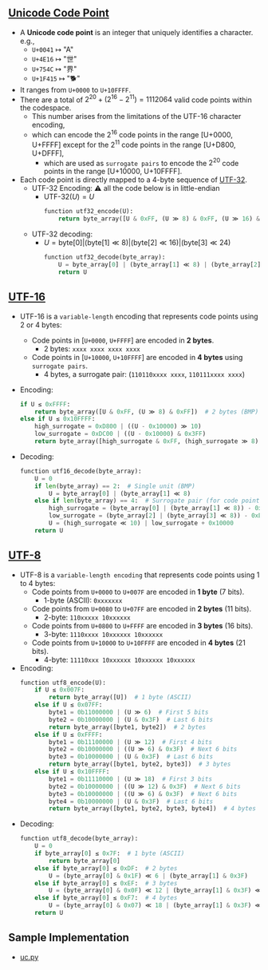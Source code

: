 ## [Unicode Code Point](https:#en.wikipedia.org/wiki/Unicode)
- A **Unicode code point** is an integer that uniquely identifies a character. e.g., 
  -  `U+0041` ↦ "A"
  -  `U+4E16` ↦ "世"
  -  `U+754C` ↦ "界"
  -  `U+1F415` ↦ "🐕"
- It ranges from `U+0000` to `U+10FFFF`. 
- There are a total of $2^{20} + (2^{16} − 2^{11}) = 1112064$ valid code points within the codespace.
  - This number arises from the limitations of the UTF-16 character encoding, 
  - which can encode the $2^{16}$ code points in the range [U+0000, U+FFFF] except for the $2^{11}$ code points in the range [U+D800, U+DFFF], 
    - which are used as `surrogate pairs` to encode the $2^{20}$ code points in the range [U+10000, U+10FFFF].
- Each code point is directly mapped to a 4-byte sequence of [UTF-32](https:#en.wikipedia.org/wiki/UTF-32).
  - UTF-32 Encoding: ⚠️ all the code below is in little-endian
    - $\text{UTF-32}(U) = U$
      ```python
      function utf32_encode(U):
          return byte_array([U & 0xFF, (U ≫ 8) & 0xFF, (U ≫ 16) & 0xFF, (U ≫ 24) & 0xFF])      
      ```
  - UTF-32 decoding: 
    - $U = \text{byte}[0] | (\text{byte}[1] ≪ 8) | (\text{byte}[2] ≪ 16) | (\text{byte}[3] ≪ 24)$
      ```python
      function utf32_decode(byte_array):
          U = byte_array[0] | (byte_array[1] ≪ 8) | (byte_array[2] ≪ 16) | (byte_array[3] ≪ 24)
          return U      
      ```

## [UTF-16](https:#en.wikipedia.org/wiki/UTF-16)
- UTF-16 is a `variable-length` encoding that represents code points using 2 or 4 bytes:
  - Code points in [`U+0000`, `U+FFFF`] are encoded in **2 bytes**.
    - 2 bytes: `xxxx xxxx xxxx xxxx`
  - Code points in [`U+10000`, `U+10FFFF`] are encoded in **4 bytes** using `surrogate pairs`.
    - 4 bytes, a surrogate pair: (`110110xxxx xxxx`, `110111xxxx xxxx`)
- Encoding:
  ```python
  if U ≤ 0xFFFF:
      return byte_array([U & 0xFF, (U ≫ 8) & 0xFF])  # 2 bytes (BMP)
  else if U ≤ 0x10FFFF:
      high_surrogate = 0xD800 | ((U - 0x10000) ≫ 10)
      low_surrogate = 0xDC00 | ((U - 0x10000) & 0x3FF)
      return byte_array([high_surrogate & 0xFF, (high_surrogate ≫ 8) & 0xFF, low_surrogate & 0xFF, (low_surrogate ≫ 8) & 0xFF])  # 4 bytes (surrogate pair)
  ```
- Decoding: 


    ```python
    function utf16_decode(byte_array):
        U = 0
        if len(byte_array) == 2:  # Single unit (BMP)
            U = byte_array[0] | (byte_array[1] ≪ 8)
        else if len(byte_array) == 4:  # Surrogate pair (for code points ≥ 0x10000)
            high_surrogate = (byte_array[0] | (byte_array[1] ≪ 8)) - 0xD800
            low_surrogate = (byte_array[2] | (byte_array[3] ≪ 8)) - 0xDC00
            U = (high_surrogate ≪ 10) | low_surrogate + 0x10000
        return U
    ```

## [UTF-8](https:#en.wikipedia.org/wiki/UTF-8)
- UTF-8 is a `variable-length encoding` that represents code points using 1 to 4 bytes:
  - Code points from `U+0000` to `U+007F` are encoded in **1 byte** (7 bits).
    - 1-byte (ASCII): `0xxxxxxx`
  - Code points from `U+0080` to `U+07FF` are encoded in **2 bytes** (11 bits).
    - 2-byte: `110xxxxx 10xxxxxx`
  - Code points from `U+0800` to `U+FFFF` are encoded in **3 bytes** (16 bits).
    - 3-byte: `1110xxxx 10xxxxxx 10xxxxxx`
  - Code points from `U+10000` to `U+10FFFF` are encoded in **4 bytes** (21 bits).
    - 4-byte: `11110xxx 10xxxxxx 10xxxxxx 10xxxxxx`
- Encoding:
  ```python
  function utf8_encode(U):
      if U ≤ 0x007F:
          return byte_array([U])  # 1 byte (ASCII)
      else if U ≤ 0x07FF:
          byte1 = 0b11000000 | (U ≫ 6)  # First 5 bits
          byte2 = 0b10000000 | (U & 0x3F)  # Last 6 bits
          return byte_array([byte1, byte2])  # 2 bytes
      else if U ≤ 0xFFFF:
          byte1 = 0b11100000 | (U ≫ 12)  # First 4 bits
          byte2 = 0b10000000 | ((U ≫ 6) & 0x3F)  # Next 6 bits
          byte3 = 0b10000000 | (U & 0x3F)  # Last 6 bits
          return byte_array([byte1, byte2, byte3])  # 3 bytes
      else if U ≤ 0x10FFFF:
          byte1 = 0b11110000 | (U ≫ 18)  # First 3 bits
          byte2 = 0b10000000 | ((U ≫ 12) & 0x3F)  # Next 6 bits
          byte3 = 0b10000000 | ((U ≫ 6) & 0x3F)  # Next 6 bits
          byte4 = 0b10000000 | (U & 0x3F)  # Last 6 bits
          return byte_array([byte1, byte2, byte3, byte4])  # 4 bytes
  ```
- Decoding:
  ```python
  function utf8_decode(byte_array):
      U = 0
      if byte_array[0] ≤ 0x7F:  # 1 byte (ASCII)
          return byte_array[0]
      else if byte_array[0] ≤ 0xDF:  # 2 bytes
          U = (byte_array[0] & 0x1F) ≪ 6 | (byte_array[1] & 0x3F)
      else if byte_array[0] ≤ 0xEF:  # 3 bytes
          U = (byte_array[0] & 0x0F) ≪ 12 | (byte_array[1] & 0x3F) ≪ 6 | (byte_array[2] & 0x3F)
      else if byte_array[0] ≤ 0xF7:  # 4 bytes
          U = (byte_array[0] & 0x07) ≪ 18 | (byte_array[1] & 0x3F) ≪ 12 | (byte_array[2] & 0x3F) ≪ 6 | (byte_array[3] & 0x3F)
      return U  
  ```

## Sample Implementation
- [uc.py](./code/uc.py)